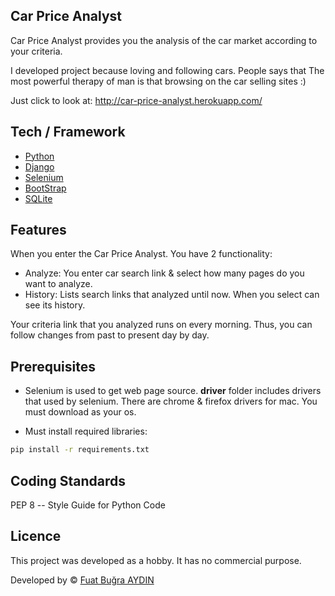 ## Car Price Analyst
Car Price Analyst provides you the analysis of the car market according to your criteria.

I developed project because loving and following cars.
People says that The most powerful therapy of man is that browsing on the car selling sites :)

Just click to look at: http://car-price-analyst.herokuapp.com/

## Tech / Framework
- [Python](https://www.python.org/)
- [Django](https://www.djangoproject.com/)
- [Selenium](https://selenium-python.readthedocs.io/)
- [BootStrap](https://getbootstrap.com/)
- [SQLite](https://www.sqlite.org/index.html)

## Features

When you enter the Car Price Analyst. You have 2 functionality:
- Analyze: You enter car search link & select how many pages do you want to analyze.
- History: Lists search links that analyzed until now. When you select can see its history.

Your criteria link that you analyzed runs on every morning. Thus, you can follow changes from past to present day by day.


## Prerequisites

- Selenium is used to get web page source. **driver** folder includes drivers that used by selenium.
There are chrome & firefox drivers for mac. You must download as your os.

- Must install required libraries:

```bash
pip install -r requirements.txt
```

## Coding Standards

PEP 8 -- Style Guide for Python Code

## Licence

This project was developed as a hobby. It has no commercial purpose.

Developed by © [Fuat Buğra AYDIN](https://www.linkedin.com/in/fuatbugraaydin/)